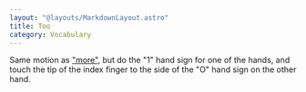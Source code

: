 ```yaml
---
layout: "@layouts/MarkdownLayout.astro"
title: Too
category: Vocabulary
---
```


Same motion as ["more"](../more),
but do the "1" hand sign for one of the hands,
and touch the tip of the index finger
to the side of the "O" hand sign on the other hand.
